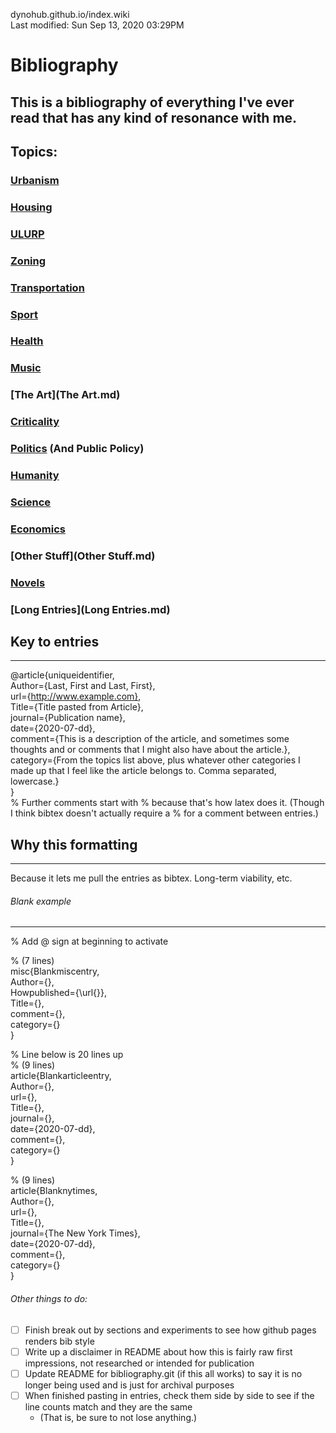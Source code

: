 dynohub.github.io/index.wiki  
Last modified: Sun Sep 13, 2020  03:29PM


# Bibliography
This is a bibliography of everything I've ever read that has any kind of resonance with me.
--------------------------------------------------------------------------------

## Topics:
### [Urbanism](Urbanism.md)
### [Housing](Housing.md) 
### [ULURP](ULURP.md) 
### [Zoning](Zoning.md) 
### [Transportation](Transportation.md) 
### [Sport](Sport.md) 
### [Health](Health.md) 
### [Music](Music.md) 
### [The Art](The Art.md) 
### [Criticality](Criticality.md) 
### [Politics](Politics.md) (And Public Policy)
### [Humanity](Humanity.md) 
### [Science](Science.md) 
### [Economics](Economics.md) 
### [Other Stuff](Other Stuff.md) 
### [Novels](Novels.md) 
### [Long Entries](Long Entries.md) 


## Key to entries
--------------------------------------------------------------------------------
@article{uniqueidentifier,  
  Author={Last, First and Last, First},  
  url={http://www.example.com},  
  Title={Title pasted from Article},  
  journal={Publication name},  
  date={2020-07-dd},  
  comment={This is a description of the article, and sometimes some thoughts and or comments that I might also have about the article.},  
  category={From the topics list above, plus whatever other categories I made up that I feel like the article belongs to. Comma separated, lowercase.}  
}  
% Further comments start with % because that's how latex does it. (Though I think bibtex doesn't actually require a % for a comment between entries.)
 


## Why this formatting
--------------------------------------------------------------------------------
Because it lets me pull the entries as bibtex. Long-term viability, etc.


###### Blank example 
--------------------------------------------------------------------------------
% Add @ sign at beginning to activate  
  
% (7 lines)  
misc{Blankmiscentry,  
  Author={},  
  Howpublished={\url{}},  
  Title={},  
  comment={},  
  category={}  
}  
  
% Line below is 20 lines up  
% (9 lines)  
article{Blankarticleentry,  
  Author={},  
  url={},  
  Title={},  
  journal={},  
  date={2020-07-dd},  
  comment={},  
  category={}  
}  
  
% (9 lines)  
article{Blanknytimes,  
  Author={},  
  url={},  
  Title={},  
  journal={The New York Times},  
  date={2020-07-dd},  
  comment={},  
  category={}  
}  
  
###### Other things to do:
* [ ] Finish break out by sections and experiments to see how github pages renders bib style
* [ ] Write up a disclaimer in README about how this is fairly raw first impressions, not researched or intended for publication
* [ ] Update README for bibliography.git (if this all works) to say it is no longer being used and is just for archival purposes
* [ ] When finished pasting in entries, check them side by side to see if the line counts match and they are the same
	* (That is, be sure to not lose anything.)



